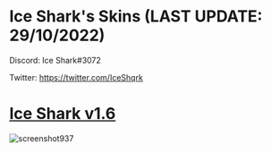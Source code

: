 # Ice Shark's Skins (LAST UPDATE: 29/10/2022)

Discord: Ice Shark#3072

Twitter: https://twitter.com/IceShqrk

# [Ice Shark v1.6](https://drive.google.com/file/d/1hyEftGBJ5z3ABHT01_AXL5b16oUlmIes/view?usp=sharing)
![screenshot937](https://media.discordapp.net/attachments/937678418001166376/1012730609841492039/screenshot937.png?width=1202&height=676)

